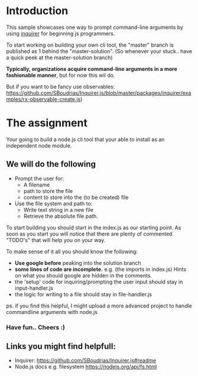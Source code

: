 # Introduction
This sample showcases one way to prompt command-line arguments by using 
[inquirer](https://www.npmjs.com/package/inquirer) for beginning js programmers.  

To start working on building your own cli tool, the "master" branch is published as 1 behind the "master-solution". (So whenever your stuck.. have a quick peek at the master-solution branch)

**Typically, organizations acquire command-line arguments in a more fashionable manner**, but for now this wil do.

But if you want to be fancy use observables: https://github.com/SBoudrias/Inquirer.js/blob/master/packages/inquirer/examples/rx-observable-create.js)

# The assignment

Your going to build a node.js cli tool that your able to install as an independent node module. 

## We will do the following

* Prompt the user for:
  * A filename 
  * path to store the file
  * content to store into the (to be created) file
* Use the file system and path to:
  * Write text string in a new file
  * Retrieve the absolute file path.

To start building you should start in the index.js as our starting point.
As soon as you start you will notice that there are plenty of commented "TODO's" that will help you on your way. 

To make sense of it all you should know the following:
* **Use google before** peaking into the solution branch
* **some lines of code are incomplete.** e.g. (the imports in index.js) Hints on what you should google are hidden in the comments.
* the 'setup' code for inquiring/prompting the user input should stay in input-handler.js
* the logic for writing to a file should stay in file-handler.js


ps. if you find this helpful, I might upload a more advanced project to handle commandline arguments with node.js 

### Have fun.. Cheers :)

## Links you might find helpfull:
* Inquirer: https://github.com/SBoudrias/Inquirer.js#readme
* Node.js docs e.g. filesystem https://nodejs.org/api/fs.html


